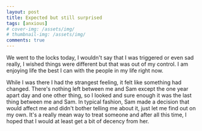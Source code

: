 ```yaml
---
layout: post
title: Expected but still surprised
tags: [anxious]
# cover-img: /assets/img/
# thumbnail-img: /assets/img/
comments: true
---
```

We went to the locks today, I wouldn't say that I was triggered or even sad really, I wished things were different but that was out of my control. I am enjoying life the best I can with the people in my life right now.  
  
While I was there I had the strangest feeling, it felt like something had changed. There's nothing left between me and Sam except the one year apart day and one other thing, so I looked and sure enough it was the last thing between me and Sam. In typical fashion, Sam made a decision that would affect me and didn't bother telling me about it, just let me find out on my own. It's a really mean way to treat someone and after all this time, I hoped that I would at least get a bit of decency from her.
